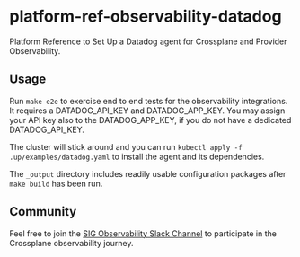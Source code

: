 # platform-ref-observability-datadog
Platform Reference to Set Up a Datadog agent for Crossplane 
and Provider Observability.

## Usage
Run `make e2e` to exercise end to end tests for the observability
integrations. It requires a DATADOG_API_KEY and DATADOG_APP_KEY. 
You may assign your API key also to the DATADOG_APP_KEY, if you
do not have a dedicated DATADOG_API_KEY.

The cluster will stick around and you can run `kubectl apply -f
.up/examples/datadog.yaml` to install the agent and its dependencies.

The `_output` directory includes readily usable configuration packages
after `make build` has been run.

## Community
Feel free to join the [SIG Observability Slack Channel](https://crossplane.slack.com/archives/C061GNH3LA0)
to participate in the Crossplane observability journey.
